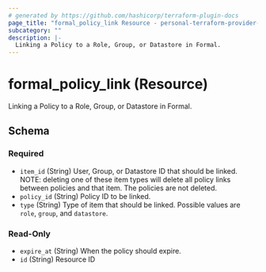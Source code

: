 ```yaml
---
# generated by https://github.com/hashicorp/terraform-plugin-docs
page_title: "formal_policy_link Resource - personal-terraform-provider-formal"
subcategory: ""
description: |-
  Linking a Policy to a Role, Group, or Datastore in Formal.
---
```


# formal_policy_link (Resource)

Linking a Policy to a Role, Group, or Datastore in Formal.



<!-- schema generated by tfplugindocs -->
## Schema

### Required

- `item_id` (String) User, Group, or Datastore ID that should be linked. NOTE: deleting one of these item types will delete all policy links between policies and that item. The policies are not deleted.
- `policy_id` (String) Policy ID to be linked.
- `type` (String) Type of item that should be linked. Possible values are `role`, `group`, and `datastore`.

### Read-Only

- `expire_at` (String) When the policy should expire.
- `id` (String) Resource ID


